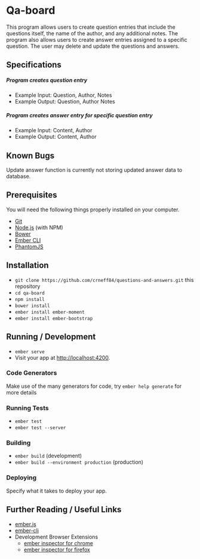# Qa-board

This program allows users to create question entries that include the questions itself, the name of the author, and any additional notes. The program also allows users to create answer entries assigned to a specific question. The user may delete and update the questions and answers.

## Specifications

##### Program creates question entry

* Example Input: Question, Author, Notes
* Example Output: Question, Author Notes

##### Program creates answer entry for specific question entry

* Example Input: Content, Author
* Example Output: Content, Author

## Known Bugs

Update answer function is currently not storing updated answer data to database.

## Prerequisites

You will need the following things properly installed on your computer.

* [Git](http://git-scm.com/)
* [Node.js](http://nodejs.org/) (with NPM)
* [Bower](http://bower.io/)
* [Ember CLI](http://ember-cli.com/)
* [PhantomJS](http://phantomjs.org/)

## Installation

* `git clone https://github.com/crneff84/questions-and-answers.git` this repository
* `cd qa-board`
* `npm install`
* `bower install`
* `ember install ember-moment`
* `ember install ember-bootstrap`

## Running / Development

* `ember serve`
* Visit your app at [http://localhost:4200](http://localhost:4200).

### Code Generators

Make use of the many generators for code, try `ember help generate` for more details

### Running Tests

* `ember test`
* `ember test --server`

### Building

* `ember build` (development)
* `ember build --environment production` (production)

### Deploying

Specify what it takes to deploy your app.

## Further Reading / Useful Links

* [ember.js](http://emberjs.com/)
* [ember-cli](http://ember-cli.com/)
* Development Browser Extensions
  * [ember inspector for chrome](https://chrome.google.com/webstore/detail/ember-inspector/bmdblncegkenkacieihfhpjfppoconhi)
  * [ember inspector for firefox](https://addons.mozilla.org/en-US/firefox/addon/ember-inspector/)
